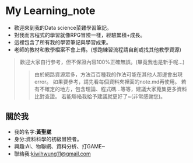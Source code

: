 # My Learning_note
* 歡迎來到我的Data science菜雞學習筆記。
* 對我而言程式的學習就像RPG冒險一樣，經驗累積+成長。
* 這裡包含了所有我的學習筆記與學習成果。
* 老師的教材和教學檔案不會上傳。(想跑練習流程請自創或找其他教學資源)
> 歡迎大家自行參考，但不保證內容100%正確無誤。(畢竟我也是新手呢...)
>> 由於網路資源眾多，方法百百種我的作法可能在其他人那邊會出現error。
>> 如果要參考，請先看每個資料夾裡面的note.md再使用。
>> 若有不確定的地方，包含理論、程式碼...等等，建議大家蒐集更多資料比對查證。
>> 若能聯絡我給予建議就更好了~(非常感謝您)。

## 關於我
* 我的名字:**黃聖崴**
* 身分:資料科學的初級冒險者。
* 興趣:AI、物聯網、資料分析、打GAME~
* 聯絡我:kiwihwung11@gmail.com
